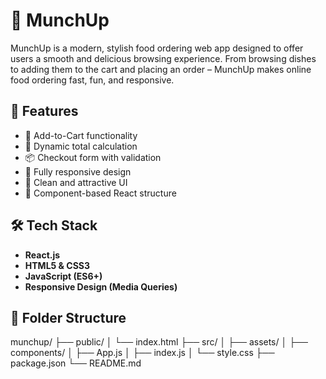 # 🍔 MunchUp

MunchUp is a modern, stylish food ordering web app designed to offer users a smooth and delicious browsing experience. From browsing dishes to adding them to the cart and placing an order – MunchUp makes online food ordering fast, fun, and responsive.

## 🚀 Features

- 🛒 Add-to-Cart functionality
- 💸 Dynamic total calculation
- 📦 Checkout form with validation
- 📱 Fully responsive design
- 🎨 Clean and attractive UI
- 📁 Component-based React structure

## 🛠️ Tech Stack

- **React.js**
- **HTML5 & CSS3**
- **JavaScript (ES6+)**
- **Responsive Design (Media Queries)**

## 📂 Folder Structure

munchup/
├── public/
│ └── index.html
├── src/
│ ├── assets/
│ ├── components/
│ ├── App.js
│ ├── index.js
│ └── style.css
├── package.json
└── README.md